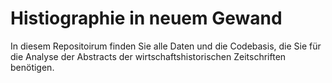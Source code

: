 # Histiographie in neuem Gewand

In diesem Repositoirum finden Sie alle Daten und die Codebasis, die Sie für die Analyse der Abstracts der wirtschaftshistorischen Zeitschriften benötigen. 
